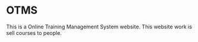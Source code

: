 # OTMS
This is a Online Training Management System website. This website work is sell courses to people.
